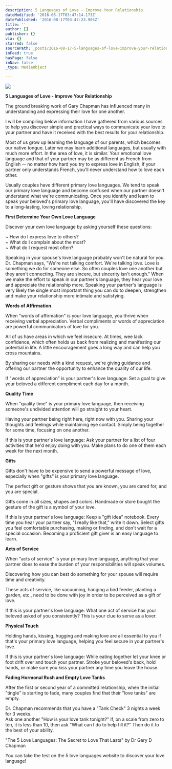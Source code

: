 ```yaml
---
description: 5 Languages of Love - Improve Your Relationship
dateModified: '2016-08-17T03:47:14.173Z'
datePublished: '2016-08-17T03:47:23.905Z'
title: ''
author: []
publisher: {}
via: {}
starred: false
sourcePath: _posts/2016-08-17-5-languages-of-love-improve-your-relationship.md
inFeed: true
hasPage: false
inNav: false
_type: MediaObject

---
```

![](https://the-grid-user-content.s3-us-west-2.amazonaws.com/2793c7d3-fd9d-45d1-8fdb-6c59ee63fcd0.jpg)

**5 Languages of Love - Improve Your Relationship**

The ground breaking work of Gary Chapman has influenced many in understanding and expressing their love for one another.

I will be compiling below information I have gathered from various sources to help you discover simple and practical ways to communicate your love to your partner and have it received with the best results for your relationship.

Most of us grow up learning the language of our parents, which becomes our native tongue. Later we may learn additional languages, but usually with much more effort. In the area of love, it is similar. Your emotional love language and that of your partner may be as different as French from English -- no matter how hard you try to express love in English, if your partner only understands French, you'll never understand how to love each other.

Usually couples have different primary love languages. We tend to speak our primary love language and become confused when our partner doesn't understand what we're communicating. Once you identify and learn to speak your beloved's primary love language, you'll have discovered the key to a long-lasting, loving relationship.

**First Determine Your Own Love Language**

Discover your own love language by asking yourself these questions:

~ How do I express love to others?  
~ What do I complain about the most?  
~ What do I request most often?

Speaking in your spouse's love language probably won't be natural for you. Dr. Chapman says, "We're not talking comfort. We're talking love. Love is something we do for someone else. So often couples love one another but they aren't connecting. They are sincere, but sincerity isn't enough." When we make the effort to speak in our partner's language, they hear your love and appreciate the relationship more. Speaking your partner's language is very likely the single most important thing you can do to deepen, strengthen and make your relationship more intimate and satisfying.

**Words of Affirmation**

When "words of affirmation" is your love language, you thrive when receiving verbal appreciation. Verbal compliments or words of appreciation are powerful communicators of love for you.

All of us have areas in which we feel insecure. At times, wee lack confidence, which often holds us back from realizing and manifesting our potential in life. A little encouragement goes a long way and can help you cross mountains.

By sharing our needs with a kind request, we're giving guidance and offering our partner the opportunity to enhance the quality of our life.

If "words of appreciation" is your partner's love language: Set a goal to give your beloved a different compliment each day for a month.

**Quality Time**

When "quality time" is your primary love language, then receiving someone's undivided attention will go straight to your heart.

Having your partner being right here, right now with you. Sharing your thoughts and feelings while maintaining eye contact. Simply being together for some time, focusing on one another.

If this is your partner's love language: Ask your partner for a list of four activities that he'd enjoy doing with you. Make plans to do one of them each week for the next month.

**Gifts**

Gifts don't have to be expensive to send a powerful message of love, especially when "gifts" is your primary love language.

The perfect gift or gesture shows that you are known, you are cared for, and you are special.

Gifts come in all sizes, shapes and colors. Handmade or store bought the gesture of the gift is a symbol of your love.

If this is your partner's love language: Keep a "gift idea" notebook. Every time you hear your partner say, "I really like that," write it down. Select gifts you feel comfortable purchasing, making or finding, and don't wait for a special occasion. Becoming a proficient gift giver is an easy language to learn.

**Acts of Service**

When "acts of service" is your primary love language, anything that your partner does to ease the burden of your responsibilities will speak volumes.

Discovering how you can best do something for your spouse will require time and creativity.

These acts of service, like vacuuming, hanging a bird feeder, planting a garden, etc., need to be done with joy in order to be perceived as a gift of love.

If this is your partner's love language: What one act of service has your beloved asked of you consistently? This is your clue to serve as a lover.

**Physical Touch**

Holding hands, kissing, hugging and making love are all essential to you if that's your primary love language, helping you feel secure in your partner's love.

If this is your partner's love language: While eating together let your knee or foot drift over and touch your partner. Stroke your beloved's back, hold hands, or make sure you kiss your partner any time you leave the house.

**Fading Hormonal Rush and Empty Love Tanks**

After the first or second year of a committed relationship, when the initial "tingle" is starting to fade, many couples find that their "love tanks" are empty.

Dr. Chapman recommends that you have a "Tank Check" 3 nights a week for 3 weeks.  
Ask one another "How is your love tank tonight?" If, on a scale from zero to ten, it is less than 10, then ask "What can I do to help fill it?" Then do it to the best of your ability.

"The 5 Love Languages: The Secret to Love That Lasts" by Dr Gary D Chapman

You can take the test on the 5 love languages website to discover your love language!